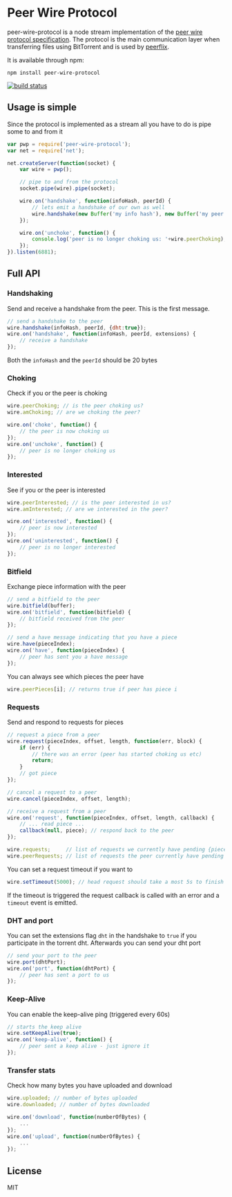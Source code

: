 # Peer Wire Protocol

peer-wire-protocol is a node stream implementation of the [peer wire protocol specification](https://wiki.theory.org/BitTorrentSpecification#Peer_wire_protocol_.28TCP.29).
The protocol is the main communication layer when transferring files using BitTorrent and is used by [peerflix](https://github.com/mafintosh/peerflix).

It is available through npm:

	npm install peer-wire-protocol

[![build status](https://secure.travis-ci.org/mafintosh/peer-wire-protocol.png)](http://travis-ci.org/mafintosh/peer-wire-protocol)

## Usage is simple

Since the protocol is implemented as a stream all you have to do is pipe some to and from it

``` js
var pwp = require('peer-wire-protocol');
var net = require('net');

net.createServer(function(socket) {
	var wire = pwp();

	// pipe to and from the protocol
	socket.pipe(wire).pipe(socket);

	wire.on('handshake', function(infoHash, peerId) {
		// lets emit a handshake of our own as well
		wire.handshake(new Buffer('my info hash'), new Buffer('my peer id'));
	});

	wire.on('unchoke', function() {
		console.log('peer is no longer choking us: '+wire.peerChoking);
	});
}).listen(6881);
```

## Full API

### Handshaking

Send and receive a handshake from the peer. This is the first message.

``` js
// send a handshake to the peer
wire.handshake(infoHash, peerId, {dht:true});
wire.on('handshake', function(infoHash, peerId, extensions) {
	// receive a handshake
});
```

Both the `infoHash` and the `peerId` should be 20 bytes

### Choking

Check if you or the peer is choking

``` js
wire.peerChoking; // is the peer choking us?
wire.amChoking; // are we choking the peer?

wire.on('choke', function() {
	// the peer is now choking us
});
wire.on('unchoke', function() {
	// peer is no longer choking us
});
```

### Interested

See if you or the peer is interested

``` js
wire.peerInterested; // is the peer interested in us?
wire.amInterested; // are we interested in the peer?

wire.on('interested', function() {
	// peer is now interested
});
wire.on('uninterested', function() {
	// peer is no longer interested
});
```

### Bitfield

Exchange piece information with the peer

``` js
// send a bitfield to the peer
wire.bitfield(buffer);
wire.on('bitfield', function(bitfield) {
	// bitfield received from the peer
});

// send a have message indicating that you have a piece
wire.have(pieceIndex);
wire.on('have', function(pieceIndex) {
	// peer has sent you a have message
});
```

You can always see which pieces the peer have

``` js
wire.peerPieces[i]; // returns true if peer has piece i
```

### Requests

Send and respond to requests for pieces

``` js
// request a piece from a peer
wire.request(pieceIndex, offset, length, function(err, block) {
	if (err) {
		// there was an error (peer has started choking us etc)
		return;
	}
	// got piece
});

// cancel a request to a peer
wire.cancel(pieceIndex, offset, length);

// receive a request from a peer
wire.on('request', function(pieceIndex, offset, length, callback) {
	// ... read piece ...
	callback(null, piece); // respond back to the peer
});

wire.requests;     // list of requests we currently have pending {piece, offset, length}
wire.peerRequests; // list of requests the peer currently have pending {piece, offset, length}
```

You can set a request timeout if you want to

``` js
wire.setTimeout(5000); // head request should take a most 5s to finish
```

If the timeout is triggered the request callback is called with an error and a `timeout` event is emitted.

### DHT and port

You can set the extensions flag `dht` in the handshake to `true` if you participate in the torrent dht.
Afterwards you can send your dht port

``` js
// send your port to the peer
wire.port(dhtPort);
wire.on('port', function(dhtPort) {
	// peer has sent a port to us
});
```

### Keep-Alive

You can enable the keep-alive ping (triggered every 60s)

``` js
// starts the keep alive
wire.setKeepAlive(true);
wire.on('keep-alive', function() {
	// peer sent a keep alive - just ignore it
});
```

### Transfer stats

Check how many bytes you have uploaded and download

``` js
wire.uploaded; // number of bytes uploaded
wire.downloaded; // number of bytes downloaded

wire.on('download', function(numberOfBytes) {
	...
});
wire.on('upload', function(numberOfBytes) {
	...
});
```

## License

MIT
